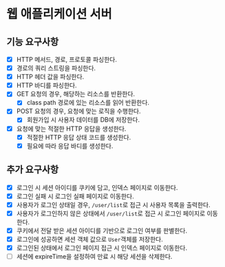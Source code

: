 # 웹 애플리케이션 서버

## 기능 요구사항
- [x] HTTP 메서드, 경로, 프로토콜 파싱한다.
- [x] 경로의 쿼리 스트링을 파싱한다.
- [x] HTTP 헤더 값을 파싱한다.
- [x] HTTP 바디를 파싱한다.
- [x] GET 요청의 경우, 해당하는 리소스를 반환한다.
  - [x] class path 경로에 있는 리소스를 읽어 반환한다.
- [x] POST 요청의 경우, 요청에 맞는 로직을 수행한다.
  - [x] 회원가입 시 사용자 데이터를 DB에 저장한다.
- [x] 요청에 맞는 적절한 HTTP 응답을 생성한다.
  - [x] 적절한 HTTP 응답 상태 코드를 생성한다.
  - [x] 필요에 따라 응답 바디를 생성한다.

## 추가 요구사항
- [x] 로그인 시 세션 아이디를 쿠키에 담고, 인덱스 페이지로 이동한다.
- [x] 로그인 실패 시 로그인 실패 페이지로 이동한다.
- [x] 사용자가 로그인 상태일 경우, `/user/list`로 접근 시 사용자 목록을 출력한다.
- [x] 사용자가 로그인하지 않은 상태에서 `/user/list`로 접근 시 로그인 페이지로 이동한다.
- [x] 쿠키에서 전달 받은 세션 아이디를 기반으로 로그인 여부를 판별한다.
- [x] 로그인에 성공하면 세션 객체 값으로 `User`객체를 저장한다.
- [x] 로그인된 상태에서 로그인 페이지 접근 시 인덱스 페이지로 이동한다.
- [ ] 세션에 expireTime을 설정하여 만료 시 해당 세션을 삭제한다.